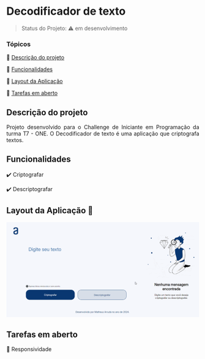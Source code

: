 <h1>Decodificador de texto</h1> 

> Status do Projeto: :warning: em desenvolvimento

### Tópicos 

:small_blue_diamond: [Descrição do projeto](#descrição-do-projeto)

:small_blue_diamond: [Funcionalidades](#funcionalidades)

:small_blue_diamond: [Layout da Aplicação](#layout-da-aplicação-dash)

:small_blue_diamond: [Tarefas em aberto](#tarefas-em-aberto)

## Descrição do projeto 

<p align="justify">
  Projeto desenvolvido para o Challenge de Iniciante em Programação da turma T7 - ONE. O Decodificador de texto é uma aplicação que criptografa textos. 
</p>

## Funcionalidades

:heavy_check_mark: Criptografar  

:heavy_check_mark: Descriptografar  

## Layout da Aplicação :dash:

<img src="/assets/decodificador.gif">

## Tarefas em aberto

:memo: Responsividade 
